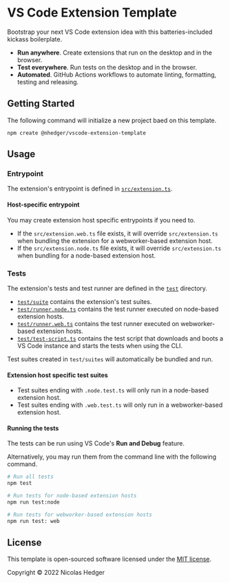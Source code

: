 # VS Code Extension Template

Bootstrap your next VS Code extension idea with this batteries-included kickass boilerplate.

-   **Run anywhere**. Create extensions that run on the desktop and in the browser.
-   **Test everywhere**. Run tests on the desktop and in the browser.
-   **Automated**. GitHub Actions workflows to automate linting, formatting, testing and releasing.

## Getting Started

The following command will initialize a new project baed on this template.

```shell
npm create @nhedger/vscode-extension-template
```

## Usage

### Entrypoint

The extension's entrypoint is defined in [`src/extension.ts`](./src/extension.ts).

#### Host-specific entrypoint

You may create extension host specific entrypoints if you need to.

-   If the `src/extension.web.ts` file exists, it will override `src/extension.ts` when bundling the extension for a
    webworker-based extension host.
-   If the `src/extension.node.ts` file exists, it will override `src/extension.ts` when bundling for a node-based
    extension host.

### Tests

The extension's tests and test runner are defined in the [`test`](./test/) directory.

-   [`test/suite`](./test/suite/) contains the extension's test suites.
-   [`test/runner.node.ts`](./test/runner.node.ts) contains the test runner executed on node-based extension hosts.
-   [`test/runner.web.ts`](./test/runner.web.ts) contains the test runner executed on webworker-based extension hosts.
-   [`test/test-script.ts`](./test/test-script.ts) contains the test script that downloads and boots a VS Code instance
    and starts the tests when using the CLI.

Test suites created in `test/suites` will automatically be bundled and run.

#### Extension host specific test suites

-   Test suites ending with `.node.test.ts` will only run in a node-based extension host.
-   Test suites ending with `.web.test.ts` will only run in a webworker-based extension host.

#### Running the tests

The tests can be run using VS Code's **Run and Debug** feature.

Alternatively, you may run them from the command line with the following command.

```bash
# Run all tests
npm test

# Run tests for node-based extension hosts
npm run test:node

# Run tests for webworker-based extension hosts
npm run test: web
```

## License

This template is open-sourced software licensed under the [MIT license](./LICENSE.md).

Copyright © 2022 Nicolas Hedger
